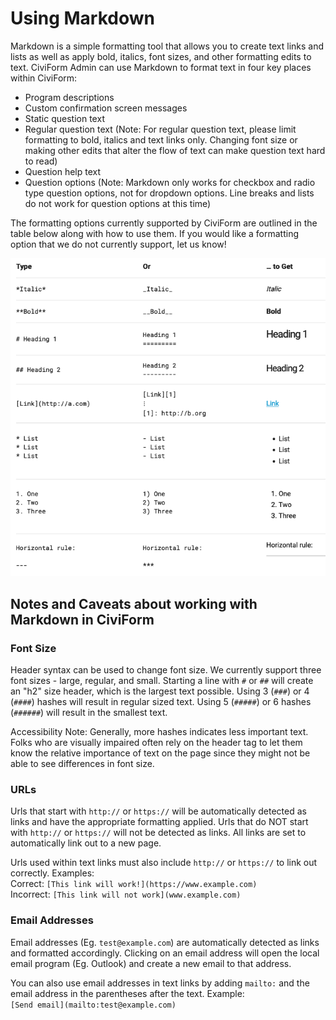 # Using Markdown

Markdown is a simple formatting tool that allows you to create text links and lists as well as apply bold, italics, font sizes, and other formatting edits to text. CiviForm Admin can use Markdown to format text in four key places within CiviForm:
- Program descriptions
- Custom confirmation screen messages
- Static question text
- Regular question text (Note: For regular question text, please limit formatting to bold, italics and text links only. Changing font size or making other edits that alter the flow of text can make question text hard to read)
- Question help text
- Question options (Note: Markdown only works for checkbox and radio type question options, not for dropdown options. Line breaks and lists do not work for question options at this time)

The formatting options currently supported by CiviForm are outlined in the table below along with how to use them. If you would like a formatting option that we do not currently support, let us know!

![Markdown table 1](../../.gitbook/assets/markdown.png)

## Notes and Caveats about working with Markdown in CiviForm
### Font Size
Header syntax can be used to change font size. We currently support three font sizes - large, regular, and small. Starting a line with `#` or `##` will create an "h2" size header, which is the largest text possible. Using 3 (`###`) or 4 (`####`) hashes will result in regular sized text. Using 5 (`#####`) or 6 hashes (`######`) will result in the smallest text.

Accessibility Note: Generally, more hashes indicates less important text. Folks who are visually impaired often rely on the header tag to let them know the relative importance of text on the page since they might not be able to see differences in font size.

### URLs
Urls that start with `http://` or `https://` will be automatically detected as links and have the appropriate formatting applied. Urls that do NOT start with `http://` or `https://` will not be detected as links. All links are set to automatically link out to a new page.

Urls used within text links must also include `http://` or `https://` to link out correctly. Examples:\
Correct: `[This link will work!](https://www.example.com)`\
Incorrect:  `[This link will not work](www.example.com)`

### Email Addresses
Email addresses (Eg. `test@example.com`) are automatically detected as links and formatted accordingly. Clicking on an email address will open the local email program (Eg. Outlook) and create a new email to that address.

You can also use email addresses in text links by adding `mailto:` and the email address in the parentheses after the text. Example:\
`[Send email](mailto:test@example.com)` 



